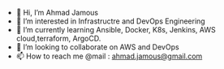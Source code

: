 - 👋 Hi, I’m Ahmad Jamous
- 👀 I’m interested in Infrastructre and DevOps Engineering
- 🌱 I’m currently learning Ansible, Docker, K8s, Jenkins, AWS cloud,terraform, ArgoCD.
- 💞️ I’m looking to collaborate on AWS and DevOps
- 📫 How to reach me @mail : ahmad.jamous@gmail.com

<!---
ajjamus/ajjamus is a ✨ special ✨ repository because its `README.md` (this file) appears on your GitHub profile.
You can click the Preview link to take a look at your changes.
--->
